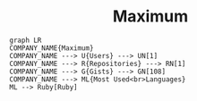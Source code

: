 <h1 align="center">Maximum</h1>

```mermaid
graph LR
COMPANY_NAME{Maximum}
COMPANY_NAME ---> U{Users} ---> UN[1]
COMPANY_NAME ---> R{Repositories} ---> RN[1]
COMPANY_NAME ---> G{Gists} ---> GN[108]
COMPANY_NAME ---> ML{Most Used<br>Languages}
ML --> Ruby[Ruby]
```
